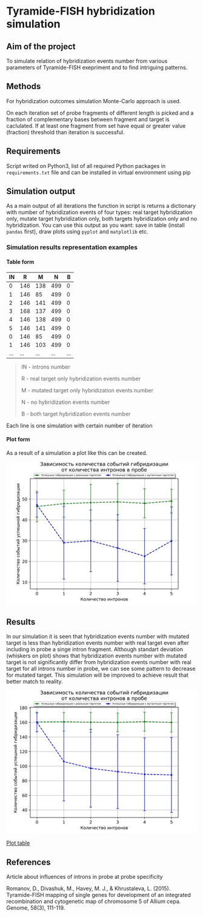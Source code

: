 # Tyramide-FISH hybridization simulation

## Aim of the project

To simulate relation of hybridization events number from various parameters
of Tyramide-FISH exepriment and to find intriguing patterns.

## Methods

For hybridization outcomes simulation Monte-Carlo approach is used.

On each iteration set of probe fragments of different length is picked and
a fraction of complementary bases between fragment and target is caclulated.
If at least one fragment from set have equal or greater value (fraction)
threshold than iteration is successful.

## Requirements

Script writed on Python3, list of all required Python packages in
`requirements.txt` file and can be installed in virtual environment using pip

## Simulation output

As a main output of all iterations the function in script is returns
a dictionary with number of hybridization events of four types: real target
hybridization only, mutate target hybridization only, both targets
hybridization only and no hybridization. You can use this output as you want:
save in table (install `pandas` first), draw plots using `pyplot` and
`matplotlib` etc.

### Simulation results representation examples

#### Table form

| IN  | R   | M   | N   | B   |
| --- | --- | --- | --- | --- |
| 0   | 146 | 138 | 499 | 0   |
| 1   | 146 | 85  | 499 | 0   |
| 2   | 146 | 141 | 499 | 0   |
| 3   | 168 | 137 | 499 | 0   |
| 4   | 146 | 138 | 499 | 0   |
| 5   | 146 | 141 | 499 | 0   |
| 0   | 146 | 85  | 499 | 0   |
| 1   | 146 | 103 | 499 | 0   |
| ... | ... | ... | ... | ... |

>IN - introns number
>
>R - real target only hybridization events number
>
>M - mutated target only hybridization events number
>
>N - no hybridization events number
>
>B - both target hybridization events number

Each line is one simulation with certain number of iteration

#### Plot form

As a result of a simulation a plot like this can be created.

![example_plot](example_result/example_plot_thumb.jpeg)

## Results

In our simulation it is seen that hybridization events number with mutated
target is less than hybridization events number with real target even after
including in probe a singe intron fragment. Although standart deviation
(whiskers on plot) shows that hybridization events number with mutated target
is not significantly differ from hybridization events number with real target
for all introns number in probe, we can see some pattern to decrease for
mutated target. This simulation will be improved to achieve result that
better match to reality.

![result_plot](results/result_plot_thumb.jpeg)

[Plot table](results/result_table.tsv)

## References

Article about influences of introns in probe at probe specificity

Romanov, D., Divashuk, M., Havey, M. J., & Khrustaleva, L. (2015).
Tyramide-FISH mapping of single genes for development of an integrated
recombination and cytogenetic map of chromosome 5 of Allium cepa.
Genome, 58(3), 111-119.
